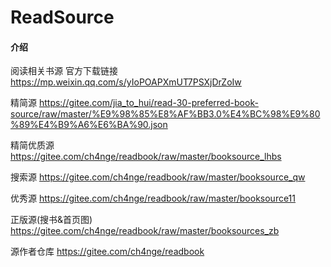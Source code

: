 # ReadSource

#### 介绍
阅读相关书源
官方下载链接
https://mp.weixin.qq.com/s/yIoPOAPXmUT7PSXjDrZoIw

精简源
https://gitee.com/jia_to_hui/read-30-preferred-book-source/raw/master/%E9%98%85%E8%AF%BB3.0%E4%BC%98%E9%80%89%E4%B9%A6%E6%BA%90.json

精简优质源
https://gitee.com/ch4nge/readbook/raw/master/booksource_lhbs

搜索源
https://gitee.com/ch4nge/readbook/raw/master/booksource_qw

优秀源
https://gitee.com/ch4nge/readbook/raw/master/booksource11

正版源(搜书&首页图)
https://gitee.com/ch4nge/readbook/raw/master/booksources_zb

源作者仓库
https://gitee.com/ch4nge/readbook
